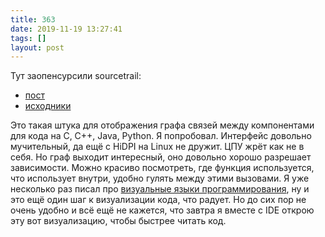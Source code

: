 ```yaml
---
title: 363
date: 2019-11-19 13:27:41
tags: []
layout: post
---
```


Тут заопенсурсили sourcetrail:

+ [пост](https://www.sourcetrail.com/blog/open_source/)
+ [исходники](https://github.com/CoatiSoftware/Sourcetrail)

Это такая штука для отображения графа связей между компонентами для кода на C, C++, Java, Python. Я попробовал. Интерфейс довольно мучительный, да ещё с HiDPI на Linux не дружит. ЦПУ жрёт как не в себя. Но граф выходит интересный, оно довольно хорошо разрешает зависимости. Можно красиво посмотреть, где функция используется, что использует внутри, удобно гулять между этими вызовами. Я уже несколько раз писал про [визуальные языки программирования](https://t.me/itgram_channel/162), ну и это ещё один шаг к визуализации кода, что радует. Но до сих пор не очень удобно и всё ещё не кажется, что завтра я вместе с IDE открою эту вот визуализацию, чтобы быстрее читать код.
